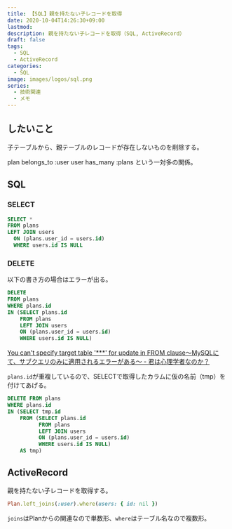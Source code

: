 ```yaml
---
title: 【SQL】親を持たない子レコードを取得
date: 2020-10-04T14:26:30+09:00
lastmod: 
description: 親を持たない子レコードを取得（SQL, ActiveRecord）
draft: false
tags:
  - SQL
  - ActiveRecord
categories:
  - SQL
image: images/logos/sql.png
series:
  - 技術関連
  - メモ
---
```


## したいこと

子テーブルから、親テーブルのレコードが存在しないものを削除する。

plan belongs_to :user
user has_many :plans
という一対多の関係。

## SQL

### SELECT

```sql
SELECT *
FROM plans
LEFT JOIN users
  ON (plans.user_id = users.id)
  WHERE users.id IS NULL
```

### DELETE

以下の書き方の場合はエラーが出る。

```sql
DELETE
FROM plans
WHERE plans.id
IN (SELECT plans.id
    FROM plans
    LEFT JOIN users
    ON (plans.user_id = users.id)
    WHERE users.id IS NULL)
```

[You can't specify target table '\*\*\*' for update in FROM clause〜MySQLにて、サブクエリのみに適用されるエラーがある〜 \- 君は心理学者なのか？](https://karoten512.hatenablog.com/entry/2018/03/08/111917)

`plans.id`が重複しているので、SELECTで取得したカラムに仮の名前（tmp）を付けてあげる。

```sql
DELETE FROM plans
WHERE plans.id
IN (SELECT tmp.id
    FROM (SELECT plans.id
          FROM plans
          LEFT JOIN users
          ON (plans.user_id = users.id)
          WHERE users.id IS NULL)
    AS tmp)
```

## ActiveRecord

親を持たない子レコードを取得する。

```ruby
Plan.left_joins(:user).where(users: { id: nil })
```

`joins`はPlanからの関連なので単数形、`where`はテーブル名なので複数形。
